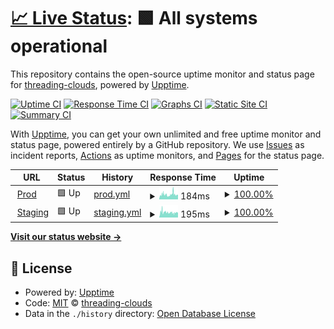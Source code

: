 # [📈 Live Status](https://threading-clouds.github.io/upptime): <!--live status--> **🟩 All systems operational**

This repository contains the open-source uptime monitor and status page for [threading-clouds](https://threading-clouds.github.io/upptime), powered by [Upptime](https://github.com/upptime/upptime).

[![Uptime CI](https://github.com/threading-clouds/upptime/workflows/Uptime%20CI/badge.svg)](https://github.com/threading-clouds/upptime/actions?query=workflow%3A%22Uptime+CI%22)
[![Response Time CI](https://github.com/threading-clouds/upptime/workflows/Response%20Time%20CI/badge.svg)](https://github.com/threading-clouds/upptime/actions?query=workflow%3A%22Response+Time+CI%22)
[![Graphs CI](https://github.com/threading-clouds/upptime/workflows/Graphs%20CI/badge.svg)](https://github.com/threading-clouds/upptime/actions?query=workflow%3A%22Graphs+CI%22)
[![Static Site CI](https://github.com/threading-clouds/upptime/workflows/Static%20Site%20CI/badge.svg)](https://github.com/threading-clouds/upptime/actions?query=workflow%3A%22Static+Site+CI%22)
[![Summary CI](https://github.com/threading-clouds/upptime/workflows/Summary%20CI/badge.svg)](https://github.com/threading-clouds/upptime/actions?query=workflow%3A%22Summary+CI%22)

With [Upptime](https://upptime.js.org), you can get your own unlimited and free uptime monitor and status page, powered entirely by a GitHub repository. We use [Issues](https://github.com/threading-clouds/upptime/issues) as incident reports, [Actions](https://github.com/threading-clouds/upptime/actions) as uptime monitors, and [Pages](https://threading-clouds.github.io/upptime) for the status page.

<!--start: status pages-->
<!-- This summary is generated by Upptime (https://github.com/upptime/upptime) -->
<!-- Do not edit this manually, your changes will be overwritten -->
<!-- prettier-ignore -->
| URL | Status | History | Response Time | Uptime |
| --- | ------ | ------- | ------------- | ------ |
| <img alt="" src="https://icons.duckduckgo.com/ip3/www.threadingclouds.com.ico" height="13"> [Prod](https://www.threadingclouds.com) | 🟩 Up | [prod.yml](https://github.com/threading-clouds/upptime/commits/HEAD/history/prod.yml) | <details><summary><img alt="Response time graph" src="./graphs/prod/response-time-week.png" height="20"> 184ms</summary><br><a href="https://threading-clouds.github.io/upptime/history/prod"><img alt="Response time 274" src="https://img.shields.io/endpoint?url=https%3A%2F%2Fraw.githubusercontent.com%2Fthreading-clouds%2Fupptime%2FHEAD%2Fapi%2Fprod%2Fresponse-time.json"></a><br><a href="https://threading-clouds.github.io/upptime/history/prod"><img alt="24-hour response time 185" src="https://img.shields.io/endpoint?url=https%3A%2F%2Fraw.githubusercontent.com%2Fthreading-clouds%2Fupptime%2FHEAD%2Fapi%2Fprod%2Fresponse-time-day.json"></a><br><a href="https://threading-clouds.github.io/upptime/history/prod"><img alt="7-day response time 184" src="https://img.shields.io/endpoint?url=https%3A%2F%2Fraw.githubusercontent.com%2Fthreading-clouds%2Fupptime%2FHEAD%2Fapi%2Fprod%2Fresponse-time-week.json"></a><br><a href="https://threading-clouds.github.io/upptime/history/prod"><img alt="30-day response time 194" src="https://img.shields.io/endpoint?url=https%3A%2F%2Fraw.githubusercontent.com%2Fthreading-clouds%2Fupptime%2FHEAD%2Fapi%2Fprod%2Fresponse-time-month.json"></a><br><a href="https://threading-clouds.github.io/upptime/history/prod"><img alt="1-year response time 230" src="https://img.shields.io/endpoint?url=https%3A%2F%2Fraw.githubusercontent.com%2Fthreading-clouds%2Fupptime%2FHEAD%2Fapi%2Fprod%2Fresponse-time-year.json"></a></details> | <details><summary><a href="https://threading-clouds.github.io/upptime/history/prod">100.00%</a></summary><a href="https://threading-clouds.github.io/upptime/history/prod"><img alt="All-time uptime 100.00%" src="https://img.shields.io/endpoint?url=https%3A%2F%2Fraw.githubusercontent.com%2Fthreading-clouds%2Fupptime%2FHEAD%2Fapi%2Fprod%2Fuptime.json"></a><br><a href="https://threading-clouds.github.io/upptime/history/prod"><img alt="24-hour uptime 100.00%" src="https://img.shields.io/endpoint?url=https%3A%2F%2Fraw.githubusercontent.com%2Fthreading-clouds%2Fupptime%2FHEAD%2Fapi%2Fprod%2Fuptime-day.json"></a><br><a href="https://threading-clouds.github.io/upptime/history/prod"><img alt="7-day uptime 100.00%" src="https://img.shields.io/endpoint?url=https%3A%2F%2Fraw.githubusercontent.com%2Fthreading-clouds%2Fupptime%2FHEAD%2Fapi%2Fprod%2Fuptime-week.json"></a><br><a href="https://threading-clouds.github.io/upptime/history/prod"><img alt="30-day uptime 100.00%" src="https://img.shields.io/endpoint?url=https%3A%2F%2Fraw.githubusercontent.com%2Fthreading-clouds%2Fupptime%2FHEAD%2Fapi%2Fprod%2Fuptime-month.json"></a><br><a href="https://threading-clouds.github.io/upptime/history/prod"><img alt="1-year uptime 100.00%" src="https://img.shields.io/endpoint?url=https%3A%2F%2Fraw.githubusercontent.com%2Fthreading-clouds%2Fupptime%2FHEAD%2Fapi%2Fprod%2Fuptime-year.json"></a></details>
| <img alt="" src="https://icons.duckduckgo.com/ip3/preview.threadingclouds.com.ico" height="13"> [Staging](https://preview.threadingclouds.com) | 🟩 Up | [staging.yml](https://github.com/threading-clouds/upptime/commits/HEAD/history/staging.yml) | <details><summary><img alt="Response time graph" src="./graphs/staging/response-time-week.png" height="20"> 195ms</summary><br><a href="https://threading-clouds.github.io/upptime/history/staging"><img alt="Response time 269" src="https://img.shields.io/endpoint?url=https%3A%2F%2Fraw.githubusercontent.com%2Fthreading-clouds%2Fupptime%2FHEAD%2Fapi%2Fstaging%2Fresponse-time.json"></a><br><a href="https://threading-clouds.github.io/upptime/history/staging"><img alt="24-hour response time 204" src="https://img.shields.io/endpoint?url=https%3A%2F%2Fraw.githubusercontent.com%2Fthreading-clouds%2Fupptime%2FHEAD%2Fapi%2Fstaging%2Fresponse-time-day.json"></a><br><a href="https://threading-clouds.github.io/upptime/history/staging"><img alt="7-day response time 195" src="https://img.shields.io/endpoint?url=https%3A%2F%2Fraw.githubusercontent.com%2Fthreading-clouds%2Fupptime%2FHEAD%2Fapi%2Fstaging%2Fresponse-time-week.json"></a><br><a href="https://threading-clouds.github.io/upptime/history/staging"><img alt="30-day response time 194" src="https://img.shields.io/endpoint?url=https%3A%2F%2Fraw.githubusercontent.com%2Fthreading-clouds%2Fupptime%2FHEAD%2Fapi%2Fstaging%2Fresponse-time-month.json"></a><br><a href="https://threading-clouds.github.io/upptime/history/staging"><img alt="1-year response time 226" src="https://img.shields.io/endpoint?url=https%3A%2F%2Fraw.githubusercontent.com%2Fthreading-clouds%2Fupptime%2FHEAD%2Fapi%2Fstaging%2Fresponse-time-year.json"></a></details> | <details><summary><a href="https://threading-clouds.github.io/upptime/history/staging">100.00%</a></summary><a href="https://threading-clouds.github.io/upptime/history/staging"><img alt="All-time uptime 100.00%" src="https://img.shields.io/endpoint?url=https%3A%2F%2Fraw.githubusercontent.com%2Fthreading-clouds%2Fupptime%2FHEAD%2Fapi%2Fstaging%2Fuptime.json"></a><br><a href="https://threading-clouds.github.io/upptime/history/staging"><img alt="24-hour uptime 100.00%" src="https://img.shields.io/endpoint?url=https%3A%2F%2Fraw.githubusercontent.com%2Fthreading-clouds%2Fupptime%2FHEAD%2Fapi%2Fstaging%2Fuptime-day.json"></a><br><a href="https://threading-clouds.github.io/upptime/history/staging"><img alt="7-day uptime 100.00%" src="https://img.shields.io/endpoint?url=https%3A%2F%2Fraw.githubusercontent.com%2Fthreading-clouds%2Fupptime%2FHEAD%2Fapi%2Fstaging%2Fuptime-week.json"></a><br><a href="https://threading-clouds.github.io/upptime/history/staging"><img alt="30-day uptime 100.00%" src="https://img.shields.io/endpoint?url=https%3A%2F%2Fraw.githubusercontent.com%2Fthreading-clouds%2Fupptime%2FHEAD%2Fapi%2Fstaging%2Fuptime-month.json"></a><br><a href="https://threading-clouds.github.io/upptime/history/staging"><img alt="1-year uptime 100.00%" src="https://img.shields.io/endpoint?url=https%3A%2F%2Fraw.githubusercontent.com%2Fthreading-clouds%2Fupptime%2FHEAD%2Fapi%2Fstaging%2Fuptime-year.json"></a></details>

<!--end: status pages-->

[**Visit our status website →**](https://threading-clouds.github.io/upptime)

## 📄 License

- Powered by: [Upptime](https://github.com/upptime/upptime)
- Code: [MIT](./LICENSE) © [threading-clouds](https://threading-clouds.github.io/upptime)
- Data in the `./history` directory: [Open Database License](https://opendatacommons.org/licenses/odbl/1-0/)
